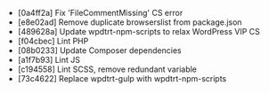 * [0a4ff2a] Fix 'FileCommentMissing' CS error
* [e8e02ad] Remove duplicate browserslist from package.json
* [489628a] Update wpdtrt-npm-scripts to relax WordPress VIP CS
* [f04cbec] Lint PHP
* [08b0233] Update Composer dependencies
* [a1f7b93] Lint JS
* [c194558] Lint SCSS, remove redundant variable
* [73c4622] Replace wpdtrt-gulp with wpdtrt-npm-scripts

